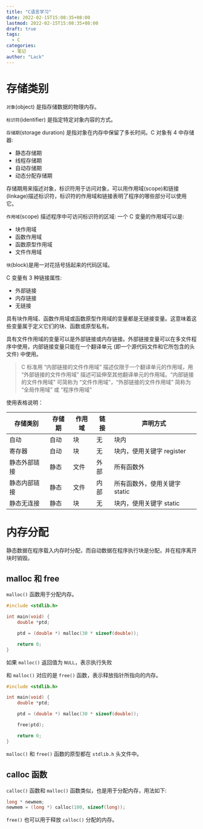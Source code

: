```yaml
---
title: "C语言学习"
date: 2022-02-15T15:08:35+08:00
lastmod: 2022-02-15T15:08:35+08:00
draft: true
tags:
  - C
categories:
  - 笔记
author: "Lack"
---
```


# 存储类别

`对象`(object) 是指存储数据的物理内存。

`标识符`(identifier) 是指定特定对象内容的方式。

`存储期`(storage duration) 是指对象在内存中保留了多长时间。C 对象有 4 中存储器:

- 静态存储期
- 线程存储期
- 自动存储期
- 动态分配存储期

存储期用来描述对象，标识符用于访问对象，可以用作用域(scope)和链接(linkage)描述标识符，标识符的作用域和链接表明了程序的哪些部分可以使用它。

`作用域`(scope) 描述程序中可访问标识符的区域: 一个 C 变量的作用域可以是:

- 块作用域
- 函数作用域
- 函数原型作用域
- 文件作用域

`块`(block)是用一对花括号括起来的代码区域。

C 变量有 3 种链接属性:

- 外部链接
- 内存链接
- 无链接

具有块作用域、函数作用域或函数原型作用域的变量都是无链接变量。这意味着这些变量属于定义它们的块、函数或原型私有。

具有文件作用域的变量可以是外部链接或内存链接。外部链接变量可以在多文件程序中使用，内部链接变量只能在一个翻译单元 (即一个源代码文件和它所包含的头文件) 中使用。

> C 标准用 “内部链接的文件作用域” 描述仅限于一个翻译单元的作用域，用 “外部链接的文件作用域” 描述可延伸至其他翻译单元的作用域。“内部链接的文件作用域” 可简称为 “文件作用域”，“外部链接的文件作用域” 简称为 “全局作用域” 或 “程序作用域”

使用表格说明：

| 存储类别     | 存储期 | 作用域 | 链接 | 声明方式                      |
| ------------ | ------ | ------ | ---- | ----------------------------- |
| 自动         | 自动   | 块     | 无   | 块内                          |
| 寄存器       | 自动   | 块     | 无   | 块内，使用关键字 register     |
| 静态外部链接 | 静态   | 文件   | 外部 | 所有函数外                    |
| 静态内部链接 | 静态   | 文件   | 内部 | 所有函数外，使用关键字 static |
| 静态无连接   | 静态   | 块     | 无   | 块内，使用关键字 static       |

# 内存分配

静态数据在程序载入内存时分配，而自动数据在程序执行块是分配，并在程序离开块时销毁。

## malloc 和 free

`malloc()` 函数用于分配内存。

```C
#include <stdlib.h>

int main(void) {
    double *ptd;

    ptd = (double *) malloc(30 * sizeof(double));

    return 0;
}
```

如果 `malloc()` 返回值为 `NULL`，表示执行失败

和 `malloc()` 对应的是 `free()` 函数，表示释放指针所指向的内存。

```C
#include <stdlib.h>

int main(void) {
    double *ptd;

    ptd = (double *) malloc(30 * sizeof(double));

    free(ptd);

    return 0;
}
```

`malloc()` 和 `free()` 函数的原型都在 `stdlib.h` 头文件中。

## calloc 函数

`calloc()` 函数和 `malloc()` 函数类似，也是用于分配内存，用法如下:

```C
long * newmem;
newmem = (long *) calloc(100, sizeof(long));
```
`free()` 也可以用于释放 `calloc()` 分配的内存。